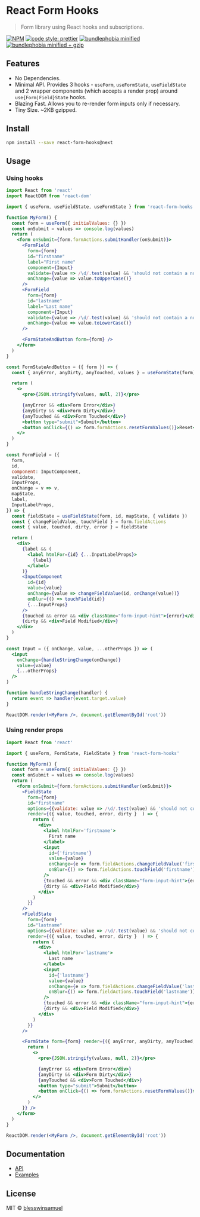 # React Form Hooks

> Form library using React hooks and subscriptions.

[![NPM](https://img.shields.io/npm/v/react-form-hooks.svg?style=flat-square)](https://www.npmjs.com/package/react-form-hooks)
[![code style: prettier](https://img.shields.io/badge/code_style-prettier-ff69b4.svg?style=flat-square)](https://github.com/prettier/prettier)
[![bundlephobia minified](https://flat.badgen.net/bundlephobia/min/react-form-hooks)](https://bundlephobia.com/result?p=react-form-hooks)
[![bundlephobia minified + gzip](https://flat.badgen.net/bundlephobia/minzip/react-form-hooks)](https://bundlephobia.com/result?p=react-form-hooks)

## Features

- No Dependencies.
- Minimal API. Provides 3 hooks - `useForm`, `useFormState`, `useFieldState` and 2 wrapper components (which accepts a render prop) around `use{Form|Field}State` hooks.
- Blazing Fast. Allows you to re-render form inputs only if necessary.
- Tiny Size. ~2KB gzipped.

## Install

```bash
npm install --save react-form-hooks@next
```

## Usage

### Using hooks

```jsx
import React from 'react'
import ReactDOM from 'react-dom'

import { useForm, useFieldState, useFormState } from 'react-form-hooks'

function MyForm() {
  const form = useForm({ initialValues: {} })
  const onSubmit = values => console.log(values)
  return (
    <form onSubmit={form.formActions.submitHandler(onSubmit)}>
      <FormField
        form={form}
        id="firstname"
        label="First name"
        component={Input}
        validate={value => /\d/.test(value) && 'should not contain a number'}
        onChange={value => value.toUpperCase()}
      />
      <FormField
        form={form}
        id="lastname"
        label="Last name"
        component={Input}
        validate={value => /\d/.test(value) && 'should not contain a number'}
        onChange={value => value.toLowerCase()}
      />

      <FormStateAndButton form={form} />
    </form>
  )
}

const FormStateAndButton = ({ form }) => {
  const { anyError, anyDirty, anyTouched, values } = useFormState(form)

  return (
    <>
      <pre>{JSON.stringify(values, null, 2)}</pre>

      {anyError && <div>Form Error</div>}
      {anyDirty && <div>Form Dirty</div>}
      {anyTouched && <div>Form Touched</div>}
      <button type="submit">Submit</button>
      <button onClick={() => form.formActions.resetFormValues()}>Reset</button>
    </>
  )
}

const FormField = ({
  form,
  id,
  component: InputComponent,
  validate,
  InputProps,
  onChange = v => v,
  mapState,
  label,
  InputLabelProps,
}) => {
  const fieldState = useFieldState(form, id, mapState, { validate })
  const { changeFieldValue, touchField } = form.fieldActions
  const { value, touched, dirty, error } = fieldState

  return (
    <div>
      {label && (
        <label htmlFor={id} {...InputLabelProps}>
          {label}
        </label>
      )}
      <InputComponent
        id={id}
        value={value}
        onChange={value => changeFieldValue(id, onChange(value))}
        onBlur={() => touchField(id)}
        {...InputProps}
      />
      {touched && error && <div className="form-input-hint">{error}</div>}
      {dirty && <div>Field Modified</div>}
    </div>
  )
}

const Input = ({ onChange, value, ...otherProps }) => (
  <input
    onChange={handleStringChange(onChange)}
    value={value}
    {...otherProps}
  />
)

function handleStringChange(handler) {
  return event => handler(event.target.value)
}

ReactDOM.render(<MyForm />, document.getElementById('root'))
```

### Using render props

```jsx
import React from 'react'

import { useForm, FormState, FieldState } from 'react-form-hooks'

function MyForm() {
  const form = useForm({ initialValues: {} })
  const onSubmit = values => console.log(values)
  return (
    <form onSubmit={form.formActions.submitHandler(onSubmit)}>
      <FieldState
        form={form}
        id="firstname"
        options={{validate: value => /\d/.test(value) && 'should not contain a number'}}
        render={({ value, touched, error, dirty }  ) => {
          return (
            <div>
              <label htmlFor='firstname'>
                First name
              </label>
              <input
                id={'firstname'}
                value={value}
                onChange={e => form.fieldActions.changeFieldValue('firstname', e.target.value)}
                onBlur={() => form.fieldActions.touchField('firstname')}
              />
              {touched && error && <div className="form-input-hint">{error}</div>}
              {dirty && <div>Field Modified</div>}
            </div>
          )
        }}
      />
      <FieldState
        form={form}
        id="lastname"
        options={{validate: value => /\d/.test(value) && 'should not contain a number'}}
        render={({ value, touched, error, dirty }  ) => {
          return (
            <div>
              <label htmlFor='lastname'>
                Last name
              </label>
              <input
                id={'lastname'}
                value={value}
                onChange={e => form.fieldActions.changeFieldValue('lastname', e.target.value)}
                onBlur={() => form.fieldActions.touchField('lastname')}
              />
              {touched && error && <div className="form-input-hint">{error}</div>}
              {dirty && <div>Field Modified</div>}
            </div>
          )
        }}
      />

      <FormState form={form} render={({ anyError, anyDirty, anyTouched, values }) => {
        return (
          <>
            <pre>{JSON.stringify(values, null, 2)}</pre>

            {anyError && <div>Form Error</div>}
            {anyDirty && <div>Form Dirty</div>}
            {anyTouched && <div>Form Touched</div>}
            <button type="submit">Submit</button>
            <button onClick={() => form.formActions.resetFormValues()}>Reset</button>
          </>
        )
      }} />
    </form>
  )
}

ReactDOM.render(<MyForm />, document.getElementById('root'))
```

## Documentation

- [API](docs/API.md)
- [Examples](website/src/examples)

## License

MIT © [blesswinsamuel](https://github.com/blesswinsamuel)
